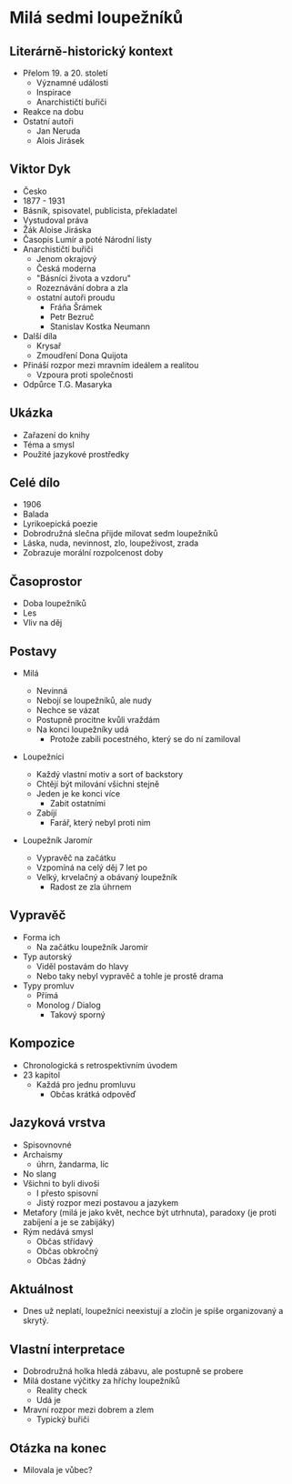 # Milá sedmi loupežníků

## Literárně-historický kontext
- Přelom 19. a 20. století
    - Významné události
    - Inspirace
    - Anarchističtí buřiči
- Reakce na dobu
- Ostatní autoři
    - Jan Neruda
    - Alois Jirásek

## Viktor Dyk
- Česko
- 1877 - 1931
- Básník, spisovatel, publicista, překladatel
- Vystudoval práva
- Žák Aloise Jiráska
- Časopis Lumír a poté Národní listy
- Anarchističtí buřiči
    - Jenom okrajový
    - Česká moderna
    - "Básníci života a vzdoru"
    - Rozeznávání dobra a zla
    - ostatní autoři proudu
        - Fráňa Šrámek
        - Petr Bezruč
        - Stanislav Kostka Neumann
- Další díla
    - Krysař
    - Zmoudření Dona Quijota
- Přináší rozpor mezi mravním ideálem a realitou
    - Vzpoura proti společnosti
- Odpůrce T.G. Masaryka

## Ukázka
- Zařazení do knihy
- Téma a smysl
- Použité jazykové prostředky

## Celé dílo
- 1906
- Balada
- Lyrikoepická poezie
- Dobrodružná slečna přijde milovat sedm loupežníků
- Láska, nuda, nevinnost, zlo, loupeživost, zrada
- Zobrazuje morální rozpolcenost doby

## Časoprostor
- Doba loupežníků
- Les
- Vliv na děj

## Postavy
- Milá
    - Nevinná
    - Nebojí se loupežníků, ale nudy
    - Nechce se vázat
    - Postupně procitne kvůli vraždám
    - Na konci loupežníky udá
        - Protože zabili pocestného, který se do ní zamiloval
- Loupežníci
    - Každý vlastní motiv a sort of backstory
    - Chtějí být milování všichni stejně
    - Jeden je ke konci více
        - Zabit ostatními
    - Zabíjí
        - Farář, který nebyl proti nim

- Loupežník Jaromír
    - Vypravěč na začátku
    - Vzpomíná na celý děj 7 let po
    - Velký, krvelačný a obávaný loupežník
        - Radost ze zla úhrnem

## Vypravěč
- Forma ich
    - Na začátku loupežník Jaromír
- Typ autorský
    - Viděl postavám do hlavy
    - Nebo taky nebyl vypravěč a tohle je prostě drama
- Typy promluv
    - Přímá
    - Monolog / Dialog
        - Takový sporný

## Kompozice
- Chronologická s retrospektivním úvodem
- 23 kapitol
    - Každá pro jednu promluvu
        - Občas krátká odpověď

## Jazyková vrstva
- Spisovnovné
- Archaismy
    - úhrn, žandarma, líc
- No slang
- Všichni to byli divoši
    - I přesto spisovní
    - Jistý rozpor mezi postavou a jazykem
- Metafory (milá je jako květ, nechce být utrhnuta), paradoxy (je proti zabíjení a je se zabijáky)
- Rým nedává smysl
    - Občas střídavý
    - Občas obkročný
    - Občas žádný

## Aktuálnost
- Dnes už neplatí, loupežníci neexistují a zločin je spíše organizovaný a skrytý.

## Vlastní interpretace
- Dobrodružná holka hledá zábavu, ale postupně se probere
- Milá dostane výčitky za hříchy loupežníků
    - Reality check
    - Udá je
- Mravní rozpor mezi dobrem a zlem
    - Typický buřiči

## Otázka na konec
- Milovala je vůbec?
